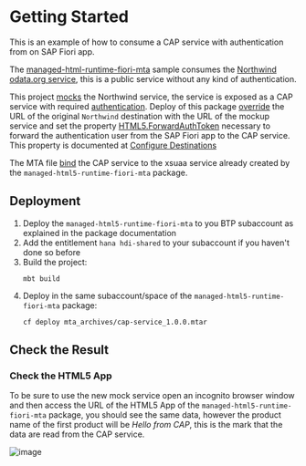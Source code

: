 # Getting Started

This is an example of how to consume a CAP service with authentication from on SAP Fiori app.

The [managed-html-runtime-fiori-mta](https://github.com/SAP-samples/multi-cloud-html5-apps-samples/tree/master/managed-html5-runtime-fiori-mta) sample consumes the [Northwind odata.org service](../managed-html5-runtime-fiori-mta/destination.json#L14), this is a public service without any kind of authentication.

This project [mocks](./srv/cat-service.cds#L3) the Northwind service, the service is exposed as a CAP service with required [authentication](./srv/cat-service.cds#L4).
Deploy of this package [override](./mta.yaml#L88) the URL of the original `Northwind` destination with the URL of the mockup service and set the  property [HTML5.ForwardAuthToken](./mta.yaml#L90) necessary to forward the authentication user from the SAP Fiori app to the CAP service.
This property is documented at  [Configure Destinations](https://help.sap.com/viewer/ad4b9f0b14b0458cad9bd27bf435637d/LATEST/en-US/fab4035652cb4fc48503c65dc841d335.html)

The MTA file [bind](./mta.yaml#L35) the CAP service to the xsuaa service already created by the `managed-html5-runtime-fiori-mta` package.

## Deployment

1. Deploy the `managed-html5-runtime-fiori-mta` to you BTP subaccount as explained in the package documentation
2. Add the entitlement `hana hdi-shared` to your subaccount if you haven't done so before
3. Build the project:
   ```
   mbt build
   ```
4. Deploy in the same subaccount/space of the `managed-html5-runtime-fiori-mta` package:
   ```
   cf deploy mta_archives/cap-service_1.0.0.mtar
   ```
## Check the Result

### Check the HTML5 App
To be sure to use the new mock service open an incognito browser window and then access the URL of the HTML5 App of the `managed-html5-runtime-fiori-mta` package, you should see the same data, however the product name of the first product will be *Hello from CAP*, this is the mark that the data are read from the CAP service.

![image](https://user-images.githubusercontent.com/51169423/132773806-f1964c2f-4679-4f7c-988a-a55824729f55.png)

